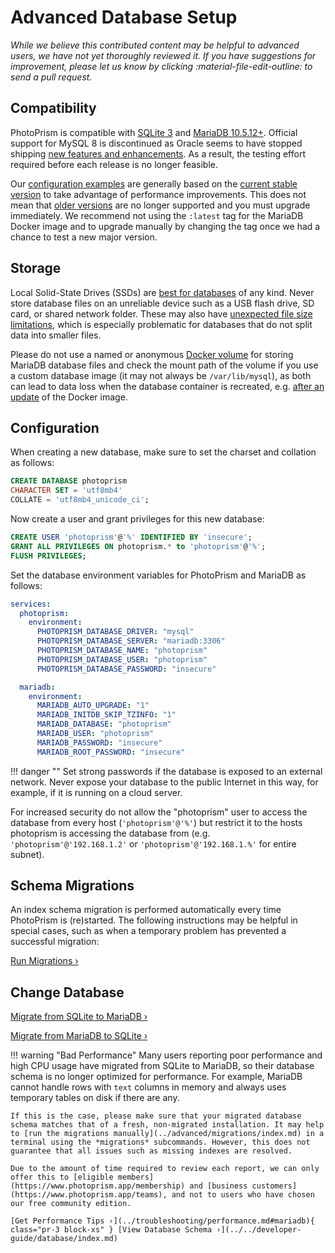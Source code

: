 # Advanced Database Setup

*While we believe this contributed content may be helpful to advanced users, we have not yet thoroughly reviewed it. If you have suggestions for improvement, please let us know by clicking :material-file-edit-outline: to send a pull request.*

## Compatibility

PhotoPrism is compatible with [SQLite 3](https://www.sqlite.org/) and [MariaDB 10.5.12+](https://mariadb.org/).
Official support for MySQL 8 is discontinued as Oracle seems to have stopped shipping [new features and enhancements](https://github.com/photoprism/photoprism/issues/1764).
As a result, the testing effort required before each release is no longer feasible.

Our [configuration examples](https://dl.photoprism.app/docker/) are generally based on the [current stable version](https://mariadb.com/kb/en/mariadb-server-release-dates/) to take advantage of performance improvements. This does not mean that [older versions](../index.md#databases) are no longer supported and you must upgrade immediately. We recommend not using the `:latest` tag for the MariaDB Docker image and to upgrade manually by changing the tag once we had a chance to test a new major version.

## Storage

Local Solid-State Drives (SSDs) are [best for databases](../troubleshooting/performance.md#storage) of any kind. Never store database files on an unreliable device such as a USB flash drive, SD card, or shared network folder. These may also have [unexpected file size limitations](https://thegeekpage.com/fix-the-file-size-exceeds-the-limit-allowed-and-cannot-be-saved/), which is especially problematic for databases that do not split data into smaller files.

Please do not use a named or anonymous [Docker volume](https://docs.docker.com/compose/compose-file/07-volumes/#example) for storing MariaDB database files and check the mount path of the volume if you use a custom database image (it may not always be `/var/lib/mysql`), as both can lead to data loss when the database container is recreated, e.g. [after an update](../updates.md#docker-compose) of the Docker image.

## Configuration ##

When creating a new database, make sure to set the charset and collation as follows:

```sql
CREATE DATABASE photoprism
CHARACTER SET = 'utf8mb4'
COLLATE = 'utf8mb4_unicode_ci';
```

Now create a user and grant privileges for this new database:

```sql
CREATE USER 'photoprism'@'%' IDENTIFIED BY 'insecure';
GRANT ALL PRIVILEGES ON photoprism.* to 'photoprism'@'%';
FLUSH PRIVILEGES;
```

Set the database environment variables for PhotoPrism and MariaDB as follows:

```yaml
services:
  photoprism:
    environment:
      PHOTOPRISM_DATABASE_DRIVER: "mysql"
      PHOTOPRISM_DATABASE_SERVER: "mariadb:3306"
      PHOTOPRISM_DATABASE_NAME: "photoprism"
      PHOTOPRISM_DATABASE_USER: "photoprism"
      PHOTOPRISM_DATABASE_PASSWORD: "insecure"

  mariadb:
    environment:
      MARIADB_AUTO_UPGRADE: "1"
      MARIADB_INITDB_SKIP_TZINFO: "1"
      MARIADB_DATABASE: "photoprism"
      MARIADB_USER: "photoprism"
      MARIADB_PASSWORD: "insecure"
      MARIADB_ROOT_PASSWORD: "insecure"
```

!!! danger ""
    Set strong passwords if the database is exposed to an external network. Never expose your database to the public Internet in this way, for example, if it is running on a cloud server.

For increased security do not allow the "photoprism" user to access the database from every host (`'photoprism'@'%'`) but restrict it to the hosts photoprism is accessing the database from (e.g. `'photoprism'@'192.168.1.2'` or `'photoprism'@'192.168.1.%'` for entire subnet).

## Schema Migrations

An index schema migration is performed automatically every time PhotoPrism is (re)started. The following instructions may be helpful in special cases, such as when a temporary problem has prevented a successful migration:

[Run Migrations ›](migrations/index.md)

## Change Database

[Migrate from SQLite to MariaDB ›](migrations/sqlite-to-mariadb.md)

[Migrate from MariaDB to SQLite ›](migrations/mariadb-to-sqlite.md)

!!! warning "Bad Performance"
    Many users reporting poor performance and high CPU usage have migrated from SQLite to MariaDB, so their database schema is no longer optimized for performance. For example, MariaDB cannot handle rows with `text` columns in memory and always uses temporary tables on disk if there are any.

    If this is the case, please make sure that your migrated database schema matches that of a fresh, non-migrated installation. It may help to [run the migrations manually](../advanced/migrations/index.md) in a terminal using the *migrations* subcommands. However, this does not guarantee that all issues such as missing indexes are resolved.

    Due to the amount of time required to review each report, we can only offer this to [eligible members](https://www.photoprism.app/membership) and [business customers](https://www.photoprism.app/teams), and not to users who have chosen our free community edition.

    [Get Performance Tips ›](../troubleshooting/performance.md#mariadb){ class="pr-3 block-xs" } [View Database Schema ›](../../developer-guide/database/index.md) 

